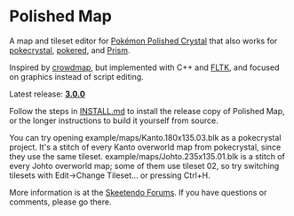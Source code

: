 # Polished Map

A map and tileset editor for [Pokémon Polished Crystal](https://github.com/roukaour/polishedcrystal) that also works for [pokecrystal](https://github.com/pret/pokecrystal), [pokered](https://github.com/pret/pokered), and [Prism](https://www.reddit.com/r/PokemonPrism/).

Inspired by [crowdmap](https://github.com/yenatch/crowdmap), but implemented with C++ and [FLTK](http://www.fltk.org/), and focused on graphics instead of script editing.

Latest release: [**3.0.0**](https://github.com/roukaour/polished-map/releases/tag/v3.0.0)

Follow the steps in [INSTALL.md](INSTALL.md) to install the release copy of Polished Map, or the longer instructions to build it yourself from source.

You can try opening example/maps/Kanto.180x135.03.blk as a pokecrystal project. It's a stitch of every Kanto overworld map from pokecrystal, since they use the same tileset. example/maps/Johto.235x135.01.blk is a stitch of every Johto overworld map; some of them use tileset 02, so try switching tilesets with Edit→Change Tileset… or pressing Ctrl+H.

More information is at the [Skeetendo Forums](https://hax.iimarckus.org/topic/7222/). If you have questions or comments, please go there.
